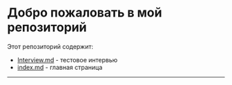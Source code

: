 # Добро пожаловать в мой репозиторий

Этот репозиторий содержит:
- [Interview.md](Interview.md) - тестовое интервью
- [index.md](index.md) - главная страница

---
